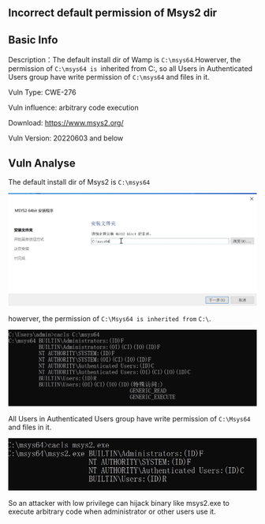 ## Incorrect default permission of Msys2 dir

## Basic Info

Description：The default install dir of Wamp is `C:\msys64`.Howerver, the permission of `C:\msys64 is `inherited from C:\, so all Users in Authenticated Users group have write permission of `C:\msys64` and files in it.

Vuln Type: CWE-276

Vuln influence: arbitrary code execution

Download: https://www.msys2.org/

Vuln Version: 20220603 and below

## Vuln Analyse

The default install dir of Msys2 is `C:\msys64`

![info1](./pic/info1.jpg)

howerver, the permission of  `C:\Msys64 is inherited from` `C:\`.

![info2](./pic/info2.jpg)

All Users in Authenticated Users group have write permission of `C:\Msys64` and files in it.

![info3](pic/info3.jpg)

So an attacker with low privilege can hijack binary like msys2.exe to execute arbitrary code when administrator or other users use it.

